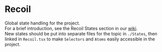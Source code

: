 # Recoil
Global state handling for the project.  
For a brief introduction, see the Recoil States section in our [wiki](https://dev.azure.com/NaviairIT/Naviair%20UTM/_wiki/wikis/Naviair-UTM.wiki/411/Recoil-States).  
New states should be put into separate files for the topic in ```./States```, then linked in ```Recoil.tsx``` to make ```Selectors``` and ```Atoms``` easily accessible in the project.